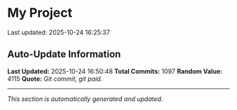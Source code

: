 # My Project


Last updated: 2025-10-24 16:25:37
















































































































































































































































































































































































































































































































































































































































































































































































































































































































































































































































































































































































































































































































































































































































































































































## Auto-Update Information

**Last Updated:** 2025-10-24 16:50:48
**Total Commits:** 1097
**Random Value:** 4115
**Quote:** _Git commit, git paid._

---
_This section is automatically generated and updated._